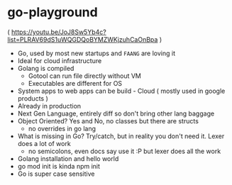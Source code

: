 # go-playground

( https://youtu.be/JoJ8Sw5Yb4c?list=PLRAV69dS1uWQGDQoBYMZWKjzuhCaOnBpa )

- Go, used by most new startups and `FAANG` are loving it
- Ideal for cloud infrastructure
- Golang is compiled
    - Gotool can run file directly without VM
    - Executables are different for OS
- System apps to web apps can be build - Cloud  ( mostly used in google products )
- Already in production
- Next Gen Language, entirely diff so don't bring other lang baggage
- Object Oriented? Yes and No, no classes but there are structs
    - no overrides in go lang
- What is missing in Go? Try/catch, but in reality you don't need it. Lexer does a lot of work
    - no semicolons, even docs say use it :P but lexer does all the work
- Golang installation and hello world
- go mod init is kinda npm init
- Go is super case sensitive